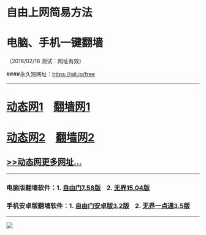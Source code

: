 # 自由上网简易方法
# 电脑、手机一键翻墙
（2016/02/18 测试：网址有效）

####永久短网址：https://git.io/free

***

# <a href="http://dt02.t31.org/218" target="_blank">动态网1</a>&nbsp;&nbsp;&nbsp;&nbsp;<a href="http://fq01.pwnz.org" target="_blank">翻墙网1</a>

# <a href="http://dt-02.cpct.com/218" target="_blank">动态网2</a>&nbsp;&nbsp;&nbsp;&nbsp;<a href="http://fq02.k4ds.org" target="_blank">翻墙网2</a>

## <a href="http://fq03.ig42.org/urldt0.php/218" target="_blank">>>动态网更多网址...</a>
***

### 电脑版翻墙软件：1. <a href="http://fq04.igster.org/fgget.php?fid=fg758p.zip" target="_blank">自由门7.58版</a>&nbsp;&nbsp;&nbsp;&nbsp;2. <a href="http://fq04.igster.org/fgget.php?fid=u1504.zip" target="_blank">无界15.04版</a>

### 手机安卓版翻墙软件：1. <a href="http://fq04.igster.org/fgget.php?fid=fgma32.apk" target="_blank">自由门安卓版3.2版</a>&nbsp;&nbsp;&nbsp;&nbsp;2. <a href="http://fq04.igster.org/fgget.php?fid=um3.5.apk" target="_blank">无界一点通3.5版</a>

***

<p><img src="http://fq05.dler.org/pic/yjfq-20160207.png"></p> 
